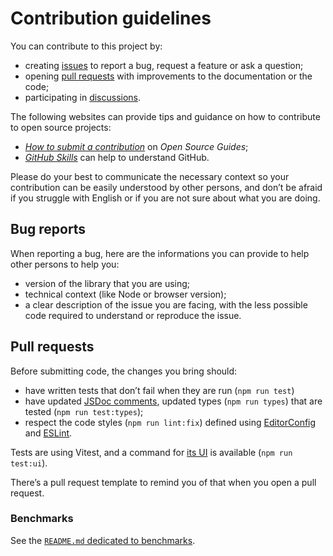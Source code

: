 # Contribution guidelines

You can contribute to this project by:

- creating [issues](https://github.com/frontacles/frontacles/issues/) to report a bug, request a feature or ask a question;
- opening [pull requests](https://github.com/frontacles/frontacles/issues/pulls) with improvements to the documentation or the code;
- participating in [discussions](https://github.com/frontacles/frontacles/discussions).

The following websites can provide tips and guidance on how to contribute to open source projects:

- [_How to submit a contribution_](https://opensource.guide/how-to-contribute/#how-to-submit-a-contribution) on _Open Source Guides_;
- [_GitHub Skills_](https://skills.github.com/) can help to understand GitHub.

Please do your best to communicate the necessary context so your contribution can be easily understood by other persons, and don’t be afraid if you struggle with English or if you are not sure about what you are doing.

## Bug reports

When reporting a bug, here are the informations you can provide to help other persons to help you:

- version of the library that you are using;
- technical context (like Node or browser version);
- a clear description of the issue you are facing, with the less possible code required to understand or reproduce the issue.

## Pull requests

Before submitting code, the changes you bring should:

- have written tests that don’t fail when they are run (`npm run test`)
- have updated [JSDoc comments](https://jsdoc.app/), updated types (`npm run types`) that are tested (`npm run test:types`);
- respect the code styles (`npm run lint:fix`) defined using [EditorConfig](https://editorconfig.org/) and [ESLint](https://eslint.org).

Tests are using Vitest, and a command for [its UI](https://vitest.dev/guide/ui.html) is available (`npm run test:ui`).

There’s a pull request template to remind you of that when you open a pull request.

### Benchmarks

See the [`README.md` dedicated to benchmarks](./benchs/README.md).
